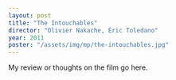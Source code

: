```yaml
---
layout: post
title: "The Intouchables"
director: "Olivier Nakache, Éric Toledano"
year: 2011
poster: "/assets/img/mp/the-intouchables.jpg"
---
```


My review or thoughts on the film go here.
